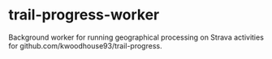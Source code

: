 # trail-progress-worker
Background worker for running geographical processing on Strava activities for github.com/kwoodhouse93/trail-progress.
